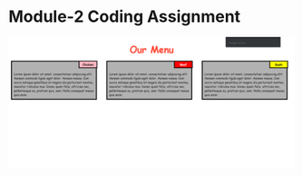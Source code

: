 # Module-2 Coding Assignment



<img src="https://github.com/Srivastava-Ankit-LPU/Coursera-assignments/blob/main/html-css-java/assignments/module2solution/module2.png">
